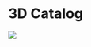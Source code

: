 # 3D Catalog
[![](https://villsource.github.io/3d/[%20Floating%20island%20]%20Black%20Onyx%20Place.png)](https://skfb.ly/ooStJ)
